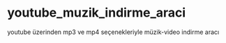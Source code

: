 # youtube_muzik_indirme_araci
youtube üzerinden mp3 ve mp4 seçenekleriyle müzik-video indirme aracı
